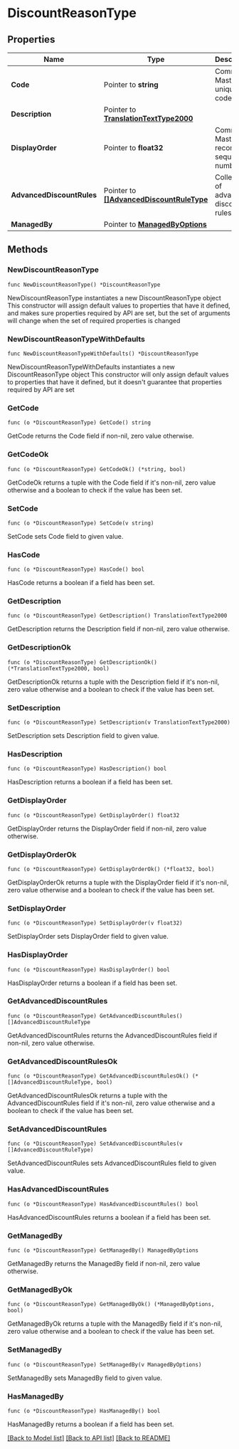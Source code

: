 # DiscountReasonType

## Properties

Name | Type | Description | Notes
------------ | ------------- | ------------- | -------------
**Code** | Pointer to **string** | Common Master unique code. | [optional] 
**Description** | Pointer to [**TranslationTextType2000**](TranslationTextType2000.md) |  | [optional] 
**DisplayOrder** | Pointer to **float32** | Common Master record sequence number. | [optional] 
**AdvancedDiscountRules** | Pointer to [**[]AdvancedDiscountRuleType**](AdvancedDiscountRuleType.md) | Collection of advanced discount rules. | [optional] 
**ManagedBy** | Pointer to [**ManagedByOptions**](ManagedByOptions.md) |  | [optional] 

## Methods

### NewDiscountReasonType

`func NewDiscountReasonType() *DiscountReasonType`

NewDiscountReasonType instantiates a new DiscountReasonType object
This constructor will assign default values to properties that have it defined,
and makes sure properties required by API are set, but the set of arguments
will change when the set of required properties is changed

### NewDiscountReasonTypeWithDefaults

`func NewDiscountReasonTypeWithDefaults() *DiscountReasonType`

NewDiscountReasonTypeWithDefaults instantiates a new DiscountReasonType object
This constructor will only assign default values to properties that have it defined,
but it doesn't guarantee that properties required by API are set

### GetCode

`func (o *DiscountReasonType) GetCode() string`

GetCode returns the Code field if non-nil, zero value otherwise.

### GetCodeOk

`func (o *DiscountReasonType) GetCodeOk() (*string, bool)`

GetCodeOk returns a tuple with the Code field if it's non-nil, zero value otherwise
and a boolean to check if the value has been set.

### SetCode

`func (o *DiscountReasonType) SetCode(v string)`

SetCode sets Code field to given value.

### HasCode

`func (o *DiscountReasonType) HasCode() bool`

HasCode returns a boolean if a field has been set.

### GetDescription

`func (o *DiscountReasonType) GetDescription() TranslationTextType2000`

GetDescription returns the Description field if non-nil, zero value otherwise.

### GetDescriptionOk

`func (o *DiscountReasonType) GetDescriptionOk() (*TranslationTextType2000, bool)`

GetDescriptionOk returns a tuple with the Description field if it's non-nil, zero value otherwise
and a boolean to check if the value has been set.

### SetDescription

`func (o *DiscountReasonType) SetDescription(v TranslationTextType2000)`

SetDescription sets Description field to given value.

### HasDescription

`func (o *DiscountReasonType) HasDescription() bool`

HasDescription returns a boolean if a field has been set.

### GetDisplayOrder

`func (o *DiscountReasonType) GetDisplayOrder() float32`

GetDisplayOrder returns the DisplayOrder field if non-nil, zero value otherwise.

### GetDisplayOrderOk

`func (o *DiscountReasonType) GetDisplayOrderOk() (*float32, bool)`

GetDisplayOrderOk returns a tuple with the DisplayOrder field if it's non-nil, zero value otherwise
and a boolean to check if the value has been set.

### SetDisplayOrder

`func (o *DiscountReasonType) SetDisplayOrder(v float32)`

SetDisplayOrder sets DisplayOrder field to given value.

### HasDisplayOrder

`func (o *DiscountReasonType) HasDisplayOrder() bool`

HasDisplayOrder returns a boolean if a field has been set.

### GetAdvancedDiscountRules

`func (o *DiscountReasonType) GetAdvancedDiscountRules() []AdvancedDiscountRuleType`

GetAdvancedDiscountRules returns the AdvancedDiscountRules field if non-nil, zero value otherwise.

### GetAdvancedDiscountRulesOk

`func (o *DiscountReasonType) GetAdvancedDiscountRulesOk() (*[]AdvancedDiscountRuleType, bool)`

GetAdvancedDiscountRulesOk returns a tuple with the AdvancedDiscountRules field if it's non-nil, zero value otherwise
and a boolean to check if the value has been set.

### SetAdvancedDiscountRules

`func (o *DiscountReasonType) SetAdvancedDiscountRules(v []AdvancedDiscountRuleType)`

SetAdvancedDiscountRules sets AdvancedDiscountRules field to given value.

### HasAdvancedDiscountRules

`func (o *DiscountReasonType) HasAdvancedDiscountRules() bool`

HasAdvancedDiscountRules returns a boolean if a field has been set.

### GetManagedBy

`func (o *DiscountReasonType) GetManagedBy() ManagedByOptions`

GetManagedBy returns the ManagedBy field if non-nil, zero value otherwise.

### GetManagedByOk

`func (o *DiscountReasonType) GetManagedByOk() (*ManagedByOptions, bool)`

GetManagedByOk returns a tuple with the ManagedBy field if it's non-nil, zero value otherwise
and a boolean to check if the value has been set.

### SetManagedBy

`func (o *DiscountReasonType) SetManagedBy(v ManagedByOptions)`

SetManagedBy sets ManagedBy field to given value.

### HasManagedBy

`func (o *DiscountReasonType) HasManagedBy() bool`

HasManagedBy returns a boolean if a field has been set.


[[Back to Model list]](../README.md#documentation-for-models) [[Back to API list]](../README.md#documentation-for-api-endpoints) [[Back to README]](../README.md)


